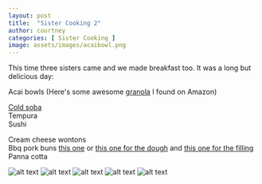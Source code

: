 ```yaml
---
layout: post
title:  "Sister Cooking 2"
author: courtney
categories: [ Sister Cooking ]
image: assets/images/acaibowl.png
---
```

This time three sisters came and we made breakfast too. It was a long but delicious day:

Acai bowls (Here's some awesome [granola](https://www.amazon.com/gp/product/B0016J7T12/ref=ppx_yo_dt_b_asin_title_o06_s00?ie=UTF8&th=1) I found on Amazon)

[Cold soba](https://www.cooking.nytimes.com/recipes/10549-cold-soba-noodles-with-dipping-sauce)<br>
Tempura<br>
Sushi<br>

Cream cheese wontons<br>
Bbq pork buns [this one](https://www.allrecipes.com/recipe/7011/chinese-steam-buns) or [this one for the dough](https://wwww.foodnetwork.con/recipes/brian-boitano/pork-steam-buns-recipe-2124371) and [this one for the filling](https://www.allrecipes.com/recipe/7032/chinese-steam-buns-with-bbq-pork-filling/ppl)<br> 
Panna cotta  

![alt text](../../assets/images/soba.png "Cold Soba")
![alt text](../../assets/images/tempura.jpeg "Tempura")
![alt text](../../assets/images/sushi.jpeg "Sushi")
![alt text](../../assets/images/porkbun.png "BBQ Pork Buns + Cream Cheese Wontons")
![alt text](../../assets/images/pannacotta.png "Panna Cotta")
